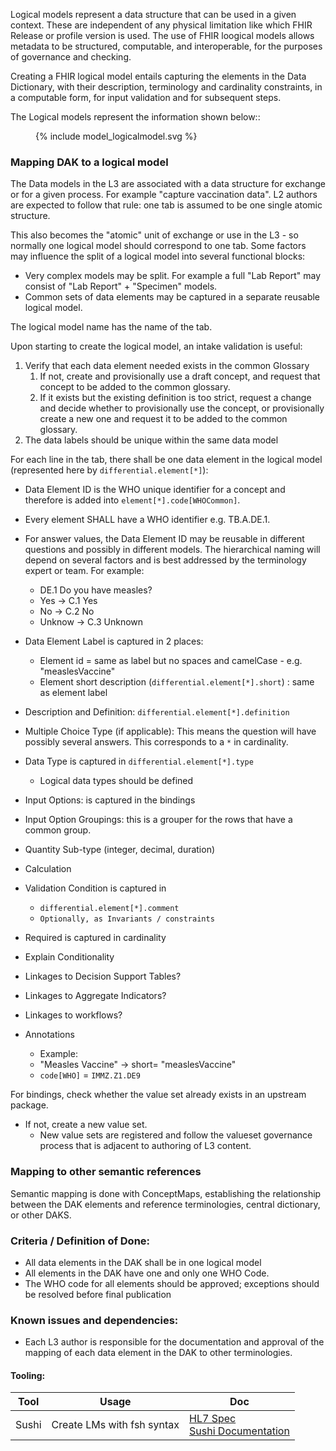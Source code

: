 
Logical models represent a data structure that can be used in a given
context. These are independent of any physical limitation like which
FHIR Release or profile version is used. 
The use of FHIR loogical models allows metadata to be structured, computable, and interoperable, 
for the purposes of governance and checking.

Creating a FHIR logical model entails capturing the elements in the Data
Dictionary, with their description, terminology and cardinality
constraints, in a computable form, for input validation and for
subsequent steps.

The Logical models represent the information shown below::

<figure>
  {% include model_logicalmodel.svg %}
</figure>

### Mapping DAK to a logical model

The Data models in the L3 are associated with a data structure for exchange or for a given process. For example "capture vaccination data". L2 authors are expected to follow that rule: one tab is assumed to be one single atomic structure.

This also becomes the "atomic" unit of exchange or use in the L3 - so normally one logical model should correspond to one tab. Some factors may influence the split of a logical model into several functional blocks:
- Very complex models may be split. For example a full "Lab Report" may consist of "Lab Report" + "Specimen" models.
- Common sets of data elements may be captured in a separate reusable logical model.

The logical model name has the name of the tab.

Upon starting to create the logical model, an intake validation is useful:
1.  Verify that each data element needed exists in the common Glossary
    1.  If not, create and provisionally use a draft concept, and
        request that concept to be added to the common glossary.
    2.  If it exists but the existing definition is too strict, request
        a change and decide whether to provisionally use the concept,
        or provisionally create a new one and request it to be added
        to the common glossary.
2. The data labels should be unique within the same data model


For each line in the tab, there shall be one data element in the logical model (represented here by `differential.element[*]`):

* Data Element ID is the WHO unique identifier for a concept and therefore is added into `element[*].code[WHOCommon]`.  
* Every element SHALL have a WHO identifier e.g. TB.A.DE.1. 

* For answer values, the Data Element ID may be reusable in different questions and possibly in different models.
The hierarchical naming will depend on several factors and is best addressed by the terminology expert or team. For example:
    -   DE.1 Do you have measles?
    -   Yes → C.1 Yes
    -   No → C.2 No
    -   Unknow → C.3 Unknown  
   
*   Data Element Label is captured in 2 places:
    -   Element id = same as label but no spaces and camelCase - e.g. "measlesVaccine"
    -   Element short description (`differential.element[*].short`) : same as element label

-   Description and Definition: `differential.element[*].definition`

-   Multiple Choice Type (if applicable): This means the question will have possibly several answers. This corresponds to a `*` in cardinality.

-   Data Type is captured in `differential.element[*].type`
    -   Logical data types should be defined

-   Input Options: is captured in the bindings

-   Input Option Groupings: this is a grouper for the rows that have a common group.

-   Quantity Sub-type (integer, decimal, duration)

-   Calculation

-   Validation Condition is captured in
    -   `differential.element[*].comment`
    -   `Optionally, as Invariants / constraints`

-   Required is captured in cardinality

-   Explain Conditionality

-   Linkages to Decision Support Tables?

-   Linkages to Aggregate Indicators?

-   Linkages to workflows?

-   Annotations
    -   Example:
    -   "Measles Vaccine" → short= "measlesVaccine"
    -   `code[WHO]` = `IMMZ.Z1.DE9`

For bindings, check whether the value set already exists in an upstream package.

-   If not, create a new value set.
    -   New value sets are registered and follow the valueset governance process that is adjacent to authoring of L3 content.

### Mapping to other semantic references
Semantic mapping is done with ConceptMaps, establishing the relationship between the DAK elements and reference terminologies, central dictionary, or other DAKS.



### **Criteria / Definition of Done:**

-   All data elements in the DAK shall be in one logical model
-   All elements in the DAK have one and only one WHO Code. 
  -  The WHO code for all elements should be approved; exceptions should be resolved before final publication

### **Known issues and dependencies:**


  * Each L3 author is responsible for the documentation and approval of the mapping of each data element in the DAK to other terminologies.



#### **Tooling:**

| Tool | Usage | Doc |
| --- | ---| ---| 
| Sushi | Create LMs with fsh syntax | [HL7 Spec](https://build.fhir.org/ig/HL7/fhir-shorthand/reference.html)<br/>[Sushi Documentation](https://fshschool.org) |
